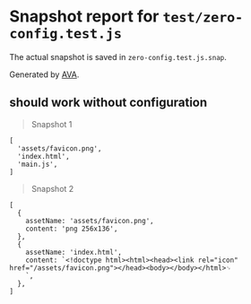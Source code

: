# Snapshot report for `test/zero-config.test.js`

The actual snapshot is saved in `zero-config.test.js.snap`.

Generated by [AVA](https://ava.li).

## should work without configuration

> Snapshot 1

    [
      'assets/favicon.png',
      'index.html',
      'main.js',
    ]

> Snapshot 2

    [
      {
        assetName: 'assets/favicon.png',
        content: 'png 256x136',
      },
      {
        assetName: 'index.html',
        content: `<!doctype html><html><head><link rel="icon" href="/assets/favicon.png"></head><body></body></html>␊
        `,
      },
    ]
